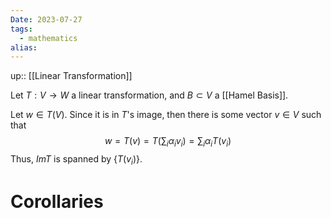 ```yaml
---
Date: 2023-07-27
tags:
  - mathematics
alias: 
---
```

up:: [[Linear Transformation]]

Let $T: V \to W$ a linear transformation, and $B \subset V$ a [[Hamel Basis]].

Let $w \in T(V)$. Since it is in $T$'s image, then there is some vector $v \in V$ such that
$$
w = T(v) = T\left(\sum_i \alpha_i v_i\right) = \sum_i \alpha_i T(v_i)
$$
Thus, $Im T$ is spanned by $\{T(v_i)\}$.

# Corollaries
